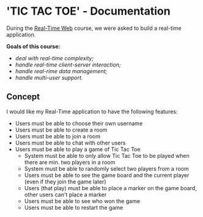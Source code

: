 # 'TIC TAC TOE' - Documentation
During the [Real-Time Web](https://github.com/cmda-minor-web/real-time-web-2223) course, we were asked to build a real-time application.

**Goals of this course:**

-   _deal with real-time complexity;_
-   _handle real-time client-server interaction;_
-   _handle real-rime data management;_
-   _handle multi-user support._

## Concept
I would like my Real-Time application to have the following features:
- Users must be able to choose their own username
- Users must be able to create a room
- Users must be able to join a room
- Users must be able to chat with other users
- Users must be able to play a game of Tic Tac Toe
    - System must be able to only allow Tic Tac Toe to be played when there are min. two players in a room
    - System must be able to randomly select two players from a room
    - Users must be able to see the game board and the current player (even if they join the game later)
    - Users (that play) must be able to place a marker on the game board, other users can't place a marker
    - Users must be able to see who won the game
    - Users must be able to restart the game